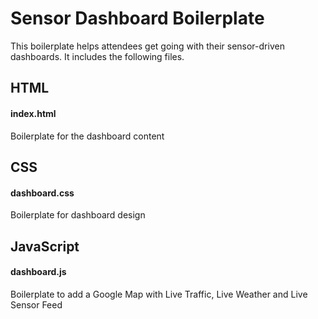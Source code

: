 Sensor Dashboard Boilerplate
=========================

This boilerplate helps attendees get going with their sensor-driven dashboards. It includes the following files.

## HTML

#### index.html

Boilerplate for the dashboard content

## CSS

#### dashboard.css

Boilerplate for dashboard design

## JavaScript

#### dashboard.js

Boilerplate to add a Google Map with Live Traffic, Live Weather and Live Sensor Feed

